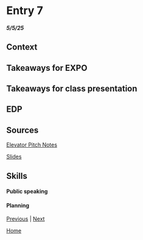 # Entry 7
##### 5/5/25

## Context

## Takeaways for EXPO


## Takeaways for class presentation


## EDP


## Sources

[Elevator Pitch Notes](https://docs.google.com/document/d/1TRuWfT8fyivfMbYIH-ZaajafOdFka7qmy01N9QXCx8E/edit?tab=t.0)

[Slides](https://docs.google.com/presentation/d/1JtO1LbBtE0pBH6WDTfGFupQ14Ov6jSpqpcFMIwY-wAE/edit?slide=id.g3580091ba7f_0_890#slide=id.g3580091ba7f_0_890)

## Skills

#### Public speaking

#### Planning 



[Previous](entry06.md) | [Next](entry08.md)

[Home](../README.md)
